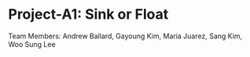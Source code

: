 # Project-A1: Sink or Float
Team Members:
Andrew Ballard,
Gayoung Kim,
Maria Juarez,
Sang Kim,
Woo Sung Lee
